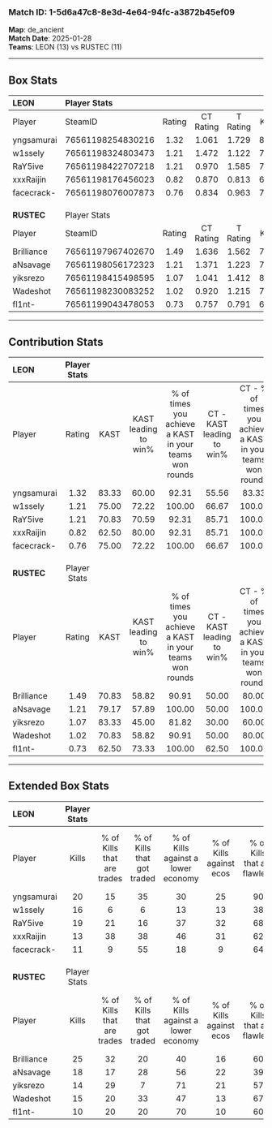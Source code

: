 ### Match ID: 1-5d6a47c8-8e3d-4e64-94fc-a3872b45ef09  
**Map**: de_ancient  
**Match Date**: 2025-01-28  
**Teams**: LEON (13) vs RUSTEC (11)  

---  

## Box Stats  

| **LEON**   | Player Stats      |        |           |          |       |       |       |         |        |      |     |
| :- | :- | :-: | :-: | :-: | :-: | :-: | :-: | :-: | :-: | :-: | :-: |
| Player     | SteamID           | Rating | CT Rating | T Rating | KAST  |  ADR  | Kills | Assists | Deaths | K/D  | HS% |
| yngsamurai | 76561198254830216 |  1.32  |   1.061   |  1.729   | 83.33 | 77.2  |  20   |    4    |   15   | 1.33 | 15  |
| w1ssely    | 76561198324803473 |  1.21  |   1.472   |  1.122   | 75.00 | 88.3  |  16   |    7    |   13   | 1.23 | 50  |
| RaY5ive    | 76561198422707218 |  1.21  |   0.970   |  1.585   | 70.83 | 93.4  |  19   |    6    |   17   | 1.12 | 57  |
| xxxRaijin  | 76561198176456023 |  0.82  |   0.870   |  0.813   | 62.50 | 63.7  |  13   |    7    |   18   | 0.72 | 46  |
| facecrack- | 76561198076007873 |  0.76  |   0.834   |  0.963   | 75.00 | 50.9  |  11   |    4    |   19   | 0.58 | 45  |
|            |                   |        |           |          |       |       |       |         |        |      |     |
|            |                   |        |           |          |       |       |       |         |        |      |     |
|            |                   |        |           |          |       |       |       |         |        |      |     |
| **RUSTEC** | Player Stats      |        |           |          |       |       |       |         |        |      |     |
| Player     | SteamID           | Rating | CT Rating | T Rating | KAST  |  ADR  | Kills | Assists | Deaths | K/D  | HS% |
| Brilliance | 76561197967402670 |  1.49  |   1.636   |  1.562   | 70.83 | 113.5 |  25   |    5    |   17   | 1.47 | 52  |
| aNsavage   | 76561198056172323 |  1.21  |   1.371   |  1.223   | 79.17 | 78.2  |  18   |    6    |   16   | 1.13 | 33  |
| yiksrezo   | 76561198415498595 |  1.07  |   1.041   |  1.412   | 83.33 | 72.0  |  14   |    5    |   16   | 0.88 | 71  |
| Wadeshot   | 76561198230083252 |  1.02  |   0.920   |  1.215   | 70.83 | 69.0  |  15   |    4    |   15   | 1.00 | 33  |
| fl1nt-     | 76561199043478053 |  0.73  |   0.757   |  0.791   | 62.50 | 46.1  |  10   |    9    |   15   | 0.67 | 40  |
---  

## Contribution Stats  

| **LEON**   | Player Stats |       |                      |                                                        |                           |                                                             |                          |                                                            |
| :- | :-: | :-: | :-: | :-: | :-: | :-: | :-: | :-: |
| Player     |    Rating    | KAST  | KAST leading to win% | % of times you achieve a KAST in your teams won rounds | CT - KAST leading to win% | CT - % of times you achieve a KAST in your teams won rounds | T - KAST leading to win% | T - % of times you achieve a KAST in your teams won rounds |
| yngsamurai |     1.32     | 83.33 |        60.00         |                         92.31                          |           55.56           |                            83.33                            |          63.64           |                           100.00                           |
| w1ssely    |     1.21     | 75.00 |        72.22         |                         100.00                         |           66.67           |                           100.00                            |          77.78           |                           100.00                           |
| RaY5ive    |     1.21     | 70.83 |        70.59         |                         92.31                          |           85.71           |                           100.00                            |          60.00           |                           85.71                            |
| xxxRaijin  |     0.82     | 62.50 |        80.00         |                         92.31                          |           85.71           |                           100.00                            |          75.00           |                           85.71                            |
| facecrack- |     0.76     | 75.00 |        72.22         |                         100.00                         |           66.67           |                           100.00                            |          77.78           |                           100.00                           |
|            |              |       |                      |                                                        |                           |                                                             |                          |                                                            |
|            |              |       |                      |                                                        |                           |                                                             |                          |                                                            |
|            |              |       |                      |                                                        |                           |                                                             |                          |                                                            |
| **RUSTEC** | Player Stats |       |                      |                                                        |                           |                                                             |                          |                                                            |
| Player     |    Rating    | KAST  | KAST leading to win% | % of times you achieve a KAST in your teams won rounds | CT - KAST leading to win% | CT - % of times you achieve a KAST in your teams won rounds | T - KAST leading to win% | T - % of times you achieve a KAST in your teams won rounds |
| Brilliance |     1.49     | 70.83 |        58.82         |                         90.91                          |           50.00           |                            80.00                            |          66.67           |                           100.00                           |
| aNsavage   |     1.21     | 79.17 |        57.89         |                         100.00                         |           50.00           |                           100.00                            |          66.67           |                           100.00                           |
| yiksrezo   |     1.07     | 83.33 |        45.00         |                         81.82                          |           30.00           |                            60.00                            |          60.00           |                           100.00                           |
| Wadeshot   |     1.02     | 70.83 |        58.82         |                         90.91                          |           50.00           |                            80.00                            |          66.67           |                           100.00                           |
| fl1nt-     |     0.73     | 62.50 |        73.33         |                         100.00                         |           62.50           |                           100.00                            |          85.71           |                           100.00                           |
---  

## Extended Box Stats  

| **LEON**   | Player Stats |                            |                            |                                    |                         |                              |                                 |        |                             |                                     |                          |                               |                            |
| :- | :-: | :-: | :-: | :-: | :-: | :-: | :-: | :-: | :-: | :-: | :-: | :-: | :-: |
| Player     |    Kills     | % of Kills that are trades | % of Kills that got traded | % of Kills against a lower economy | % of Kills against ecos | % of Kills that are flawless | % of Kills that are close duels | Deaths | % of Deaths that get traded | % of Deaths against a lower economy | % of Deaths against ecos | % of Deaths that are flawless | % of Deaths that are close |
| yngsamurai |      20      |             15             |             35             |                 30                 |           25            |              90              |                0                |   15   |             20              |                  7                  |            7             |              60               |             0              |
| w1ssely    |      16      |             6              |             6              |                 13                 |           13            |              38              |               13                |   13   |             31              |                  8                  |            0             |              38               |             8              |
| RaY5ive    |      19      |             21             |             16             |                 37                 |           32            |              68              |               11                |   17   |             24              |                 18                  |            12            |              47               |             6              |
| xxxRaijin  |      13      |             38             |             38             |                 46                 |           31            |              62              |               15                |   18   |              6              |                 11                  |            11            |              50               |             6              |
| facecrack- |      11      |             9              |             55             |                 18                 |            9            |              64              |                0                |   19   |             32              |                 11                  |            11            |              84               |             0              |
|            |              |                            |                            |                                    |                         |                              |                                 |        |                             |                                     |                          |                               |                            |
|            |              |                            |                            |                                    |                         |                              |                                 |        |                             |                                     |                          |                               |                            |
|            |              |                            |                            |                                    |                         |                              |                                 |        |                             |                                     |                          |                               |                            |
| **RUSTEC** | Player Stats |                            |                            |                                    |                         |                              |                                 |        |                             |                                     |                          |                               |                            |
| Player     |    Kills     | % of Kills that are trades | % of Kills that got traded | % of Kills against a lower economy | % of Kills against ecos | % of Kills that are flawless | % of Kills that are close duels | Deaths | % of Deaths that get traded | % of Deaths against a lower economy | % of Deaths against ecos | % of Deaths that are flawless | % of Deaths that are close |
| Brilliance |      25      |             32             |             20             |                 40                 |           16            |              60              |                4                |   17   |             29              |                 41                  |            12            |              76               |             6              |
| aNsavage   |      18      |             17             |             28             |                 56                 |           22            |              39              |                6                |   16   |             31              |                 38                  |            13            |              75               |             6              |
| yiksrezo   |      14      |             29             |             7              |                 71                 |           21            |              57              |                0                |   16   |             44              |                 25                  |            13            |              63               |             6              |
| Wadeshot   |      15      |             20             |             33             |                 47                 |           13            |              67              |                7                |   15   |             20              |                 33                  |            13            |              60               |             13             |
| fl1nt-     |      10      |             20             |             20             |                 70                 |           10            |              60              |                0                |   15   |             13              |                 27                  |            7             |              67               |             7              |
